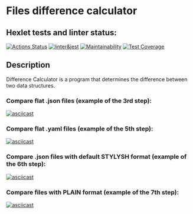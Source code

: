 # Files difference calculator


## Hexlet tests and linter status:

[![Actions Status](https://github.com/elen-oz/frontend-project-46/workflows/hexlet-check/badge.svg)](https://github.com/elen-oz/frontend-project-46/actions)
[![linter&jest](https://github.com/elen-oz/frontend-project-46/actions/workflows/linter&jest.yml/badge.svg)](https://github.com/elen-oz/frontend-project-46/actions)
[![Maintainability](https://api.codeclimate.com/v1/badges/b9ef39d04bc8f5341ea4/maintainability)](https://codeclimate.com/github/elen-oz/frontend-project-46/maintainability)
[![Test Coverage](https://api.codeclimate.com/v1/badges/b9ef39d04bc8f5341ea4/test_coverage)](https://codeclimate.com/github/elen-oz/frontend-project-46/test_coverage)


## Description
Difference Calculator is a program that determines the difference between two data structures.


### Compare flat .json files (example of the 3rd step):

[![asciicast](https://asciinema.org/a/wEbyKZLIJlC9YBNzQZwwAuFuI.svg)](https://asciinema.org/a/wEbyKZLIJlC9YBNzQZwwAuFuI)

### Compare flat .yaml files (example of the 5th step):

[![asciicast](https://asciinema.org/a/ZrIEv64fEbsmRft2kItoH1IRt.svg)](https://asciinema.org/a/ZrIEv64fEbsmRft2kItoH1IRt)

### Compare .json files with default STYLYSH format (example of the 6th step):

[![asciicast](https://asciinema.org/a/GHSZ69tAHY1mv0VhTQesiCtuK.svg)](https://asciinema.org/a/GHSZ69tAHY1mv0VhTQesiCtuK)

### Compare files with PLAIN format (example of the 7th step):

[![asciicast](https://asciinema.org/a/Uwm1UFdNDcdoY8U68h2ueJv3U.svg)](https://asciinema.org/a/Uwm1UFdNDcdoY8U68h2ueJv3U)